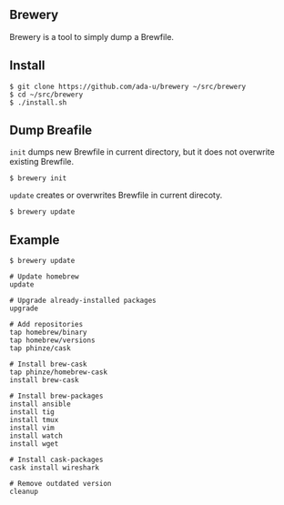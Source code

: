 ## Brewery

Brewery is a tool to simply dump a Brewfile.

## Install

```
$ git clone https://github.com/ada-u/brewery ~/src/brewery
$ cd ~/src/brewery
$ ./install.sh
```

## Dump Breafile

`init` dumps new Brewfile in current directory, but it does not overwrite existing Brewfile.

```
$ brewery init
```
`update` creates or overwrites Brewfile in current direcoty.

```
$ brewery update
```

## Example

```
$ brewery update
```

```
# Update homebrew
update

# Upgrade already-installed packages
upgrade

# Add repositories
tap homebrew/binary
tap homebrew/versions
tap phinze/cask

# Install brew-cask
tap phinze/homebrew-cask
install brew-cask

# Install brew-packages
install ansible
install tig
install tmux
install vim
install watch
install wget

# Install cask-packages
cask install wireshark

# Remove outdated version
cleanup
```
